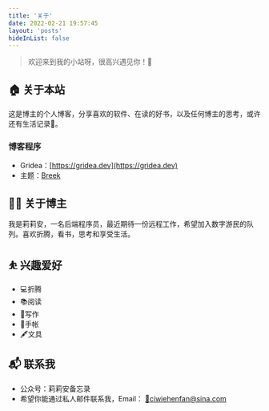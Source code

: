 ```yaml
---
title: '关于'
date: 2022-02-21 19:57:45
layout: 'posts'
hideInList: false
---
```

> 欢迎来到我的小站呀，很高兴遇见你！🤝

## 🏠 关于本站

这是博主的个人博客，分享喜欢的软件、在读的好书，以及任何博主的思考，或许还有生活记录📝。

### 博客程序

- Gridea：[https://gridea.dev](https://gridea.dev)
- 主题：[Breek](https://github.com/lmm214/gridea-theme-breek/)

## 👨‍💻 关于博主

我是莉莉安，一名后端程序员，最近期待一份远程工作，希望加入数字游民的队列。喜欢折腾，看书，思考和享受生活。

## ⛹ 兴趣爱好

- 💻折腾
- 📚阅读
- 📝写作
- 📒手帐
- 🖋文具

## 📬 联系我

- 公众号：莉莉安备忘录
- 希望你能通过私人邮件联系我，Email： [📩ciwiehenfan@sina.com](mailto:ciwiehenfan@sina.com) 
